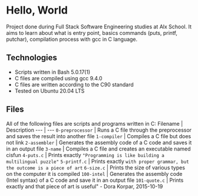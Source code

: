 # Hello, World

Project done during Full Stack Software Engineering studies at Alx School. It aims to learn about what is entry point, basics commands (puts, printf, putchar), compilation process with gcc in C language.

## Technologies

* Scripts written in Bash 5.0.17(1)
* C files are compiled using gcc 9.4.0
* C files are written according to the C90 standard
* Tested on Ubuntu 20.04 LTS

## Files
All of the following files are scripts and programs written in C:
Filename | Description
--- | --- 
`0-preprocessor` | Runs a C file through the preprocessor and saves the result into another file
`1-compiler` | Compiles a C file but does not link
`2-assembler` | Generates the assembly code of a C code and saves it in an output file
`3-name` | Compiles a C file and creates an executable named cisfun
`4-puts.c` | Prints exactly `"Programming is like building a multilingual puzzle"`
`5-printf.c` | Prints exactly `with proper grammar, but the outcome is a piece of art`
`6-size.c` | Prints the size of various types on the computer it is compiled
`100-intel` | Generates the assembly code (Intel syntax) of a C code and save it in an output file
`101-quote.c` | Prints exactly and that piece of art is useful" - Dora Korpar, 2015-10-19

